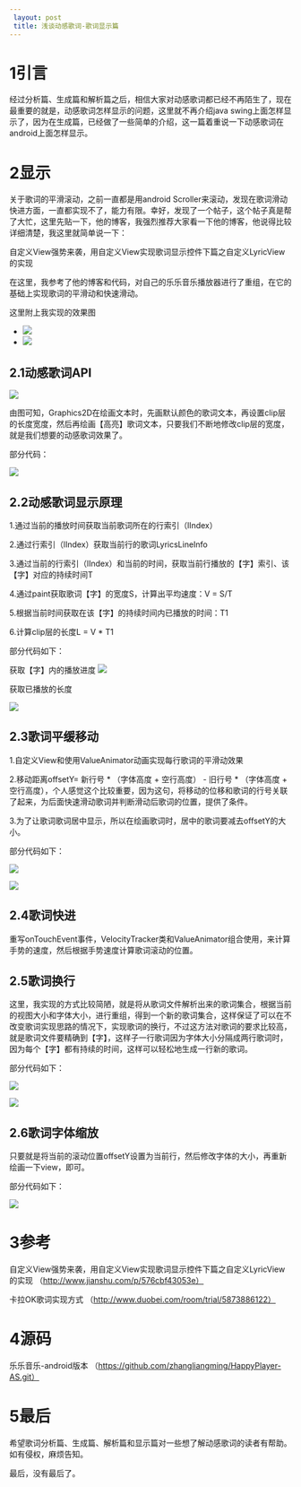 ```yaml
---
 layout: post
 title: 浅谈动感歌词-歌词显示篇
---
```


# 1引言 #

经过分析篇、生成篇和解析篇之后，相信大家对动感歌词都已经不再陌生了，现在最重要的就是，动感歌词怎样显示的问题，这里就不再介绍java swing上面怎样显示了，因为在生成篇，已经做了一些简单的介绍，这一篇着重说一下动感歌词在android上面怎样显示。

# 2显示 #

关于歌词的平滑滚动，之前一直都是用android Scroller来滚动，发现在歌词滑动快进方面，一直都实现不了，能力有限。幸好，发现了一个帖子，这个帖子真是帮了大忙，这里先贴一下，他的博客，我强烈推荐大家看一下他的博客，他说得比较详细清楚，我这里就简单说一下：

自定义View强势来袭，用自定义View实现歌词显示控件下篇之自定义LyricView的实现

在这里，我参考了他的博客和代码，对自己的乐乐音乐播放器进行了重组，在它的基础上实现歌词的平滑动和快速滑动。

这里附上我实现的效果图

- ![](http://i.imgur.com/7UwShO5.gif)
- ![](http://i.imgur.com/Egwcfxs.gif)


## 2.1动感歌词API ##
![](http://i.imgur.com/QHaXJaq.png)

由图可知，Graphics2D在绘画文本时，先画默认颜色的歌词文本，再设置clip层的长度宽度，然后再绘画【高亮】歌词文本，只要我们不断地修改clip层的宽度，就是我们想要的动感歌词效果了。

部分代码：

![](http://i.imgur.com/GxJjRs6.jpg)


## 2.2动感歌词显示原理 ##

1.通过当前的播放时间获取当前歌词所在的行索引（lIndex）

2.通过行索引（lIndex）获取当前行的歌词LyricsLineInfo

3.通过当前的行索引（lIndex）和当前的时间，获取当前行播放的【字】索引、该【字】对应的持续时间T

4.通过paint获取歌词【字】的宽度S，计算出平均速度：V = S/T

5.根据当前时间获取在该【字】的持续时间内已播放的时间：T1

6.计算clip层的长度L = V * T1

部分代码如下：

获取【字】内的播放进度
![](http://i.imgur.com/7T3WfNH.jpg)

获取已播放的长度

![](http://upload-images.jianshu.io/upload_images/4111431-d9d9e05ff0a23e8d.jpg?imageMogr2/auto-orient/strip%7CimageView2/2/w/1240)


## 2.3歌词平缓移动 ##

1.自定义View和使用ValueAnimator动画实现每行歌词的平滑动效果

2.移动距离offsetY= 新行号 * （字体高度 + 空行高度） - 旧行号 * （字体高度 + 空行高度），个人感觉这个比较重要，因为这句，将移动的位移和歌词的行号关联了起来，为后面快速滑动歌词并判断滑动后歌词的位置，提供了条件。

3.为了让歌词歌词居中显示，所以在绘画歌词时，居中的歌词要减去offsetY的大小。

部分代码如下：

![](http://upload-images.jianshu.io/upload_images/4111431-f5ce7fd8db7221df.jpg?imageMogr2/auto-orient/strip%7CimageView2/2/w/1240)

![](http://upload-images.jianshu.io/upload_images/4111431-23967be87389ce4b.jpg?imageMogr2/auto-orient/strip%7CimageView2/2/w/1240)



## 2.4歌词快进 ##

重写onTouchEvent事件，VelocityTracker类和ValueAnimator组合使用，来计算手势的速度，然后根据手势速度计算歌词滚动的位置。

## 2.5歌词换行 ##

这里，我实现的方式比较简陋，就是将从歌词文件解析出来的歌词集合，根据当前的视图大小和字体大小，进行重组，得到一个新的歌词集合，这样保证了可以在不改变歌词实现思路的情况下，实现歌词的换行，不过这方法对歌词的要求比较高，就是歌词文件要精确到【字】，这样子一行歌词因为字体大小分隔成两行歌词时，因为每个【字】都有持续的时间，这样可以轻松地生成一行新的歌词。

部分代码如下：

![](http://upload-images.jianshu.io/upload_images/4111431-5ca619466d70dc24.jpg?imageMogr2/auto-orient/strip%7CimageView2/2/w/1240)

![](http://upload-images.jianshu.io/upload_images/4111431-4a0ad8a76ad2e1c3.jpg?imageMogr2/auto-orient/strip%7CimageView2/2/w/1240)



## 2.6歌词字体缩放 ##

只要就是将当前的滚动位置offsetY设置为当前行，然后修改字体的大小，再重新绘画一下view，即可。

部分代码如下：

![](http://upload-images.jianshu.io/upload_images/4111431-1d9091f71ed3ca60.jpg?imageMogr2/auto-orient/strip%7CimageView2/2/w/1240)


# 3参考 #

自定义View强势来袭，用自定义View实现歌词显示控件下篇之自定义LyricView的实现
（http://www.jianshu.com/p/576cbf43053e）

卡拉OK歌词实现方式
（http://www.duobei.com/room/trial/5873886122）

# 4源码 #

乐乐音乐-android版本
（https://github.com/zhangliangming/HappyPlayer-AS.git）

# 5最后 #

希望歌词分析篇、生成篇、解析篇和显示篇对一些想了解动感歌词的读者有帮助。如有侵权，麻烦告知。

最后，没有最后了。

